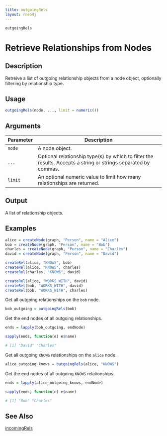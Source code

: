 ```yaml
---
title: outgoingRels
layout: rneo4j
---
```


`outgoingRels`

# Retrieve Relationships from Nodes

## Description 

Retreive a list of outgoing relationship objects from a node object, optionally filtering by relationship type.

## Usage

```r
outgoingRels(node, ..., limit = numeric())
```

## Arguments

| Parameter | Description     |
| --------- | --------------- |
| `node`    | A node object.  |
| `...`     | Optional relationship type(s) by which to filter the results. Accepts a string or strings separated by commas. |
| `limit`   | An optional numeric value to limit how many relationships are returned. |

## Output

A list of relationship objects.

## Examples

```r
alice = createNode(graph, "Person", name = "Alice")
bob = createNode(graph, "Person", name = "Bob")
charles = createNode(graph, "Person", name = "Charles")
david = createNode(graph, "Person", name = "David")

createRel(alice, "KNOWS", bob)
createRel(alice, "KNOWS", charles)
createRel(charles, "KNOWS", david)

createRel(alice, "WORKS_WITH", david)
createRel(bob, "WORKS_WITH", david)
createRel(bob, "WORKS_WITH", charles)
```

Get all outgoing relationships on the `bob` node.

```r
bob_outgoing = outgoingRels(bob)
```

Get the end nodes of all outgoing relationships.

```r
ends = lapply(bob_outgoing, endNode)

sapply(ends, function(e) e$name)

# [1] "David" "Charles"
```

Get all outgoing `KNOWS` relationships on the `alice` node.

```r
alice_outgoing_knows = outgoingRels(alice, "KNOWS")
```

Get the end nodes of all outgoing `KNOWS` relationships.

```r
ends = lapply(alice_outgoing_knows, endNode)

sapply(ends, function(e) e$name)

# [1] "Bob" "Charles"
```

## See Also

[incomingRels](incoming-rels.html)


